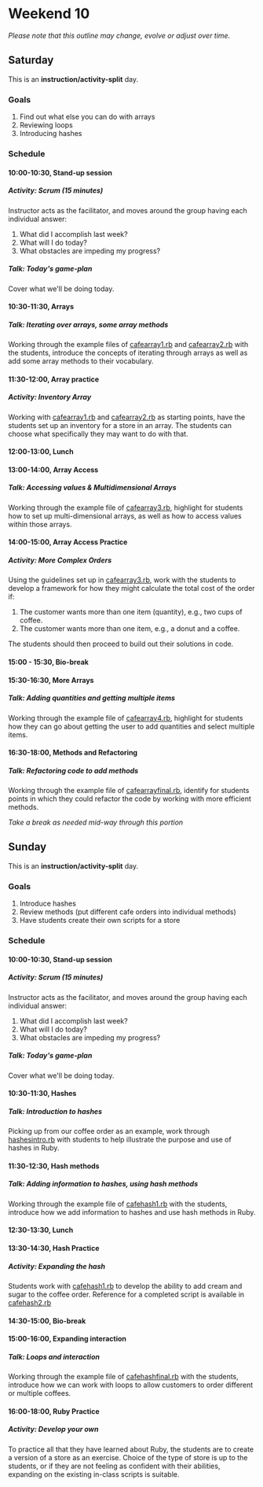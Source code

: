 # Weekend 10
*Please note that this outline may change, evolve or adjust over time.*

## Saturday
This is an **instruction/activity-split** day.

### Goals
1. Find out what else you can do with arrays
2. Reviewing loops
3. Introducing hashes

### Schedule
#### 10:00-10:30, Stand-up session
##### Activity: Scrum (15 minutes)
Instructor acts as the facilitator, and moves around the group having each individual answer:

1. What did I accomplish last week?
2. What will I do today?
3. What obstacles are impeding my progress?

##### Talk: Today's game-plan
Cover what we'll be doing today.



#### 10:30-11:30, Arrays
##### Talk: Iterating over arrays, some array methods
Working through the example files of [cafearray1.rb](Examples/cafearray1.rb) and [cafearray2.rb](Examples/cafearray2.rb)
with the students, introduce the concepts of iterating through arrays as well as add some array methods to their vocabulary.

#### 11:30-12:00, Array practice
##### Activity: Inventory Array
Working with [cafearray1.rb](Examples/cafearray1.rb) and [cafearray2.rb](Examples/cafearray2.rb) as starting points, have the students set up an inventory for a store in an array. The students can choose what specifically they may want to do with that.

#### 12:00-13:00, Lunch

#### 13:00-14:00, Array Access
##### Talk: Accessing values & Multidimensional Arrays
Working through the example file of [cafearray3.rb](Examples/cafearray3.rb), highlight for students how to set up multi-dimensional arrays, as well as how to access values within those arrays.


#### 14:00-15:00, Array Access Practice
##### Activity: More Complex Orders
Using the guidelines set up in [cafearray3.rb](Examples/cafearray3.rb), work with the students to develop a framework for how they might calculate the total cost of the order if:
 
1. The customer wants more than one item (quantity), e.g., two cups of coffee.
2. The customer wants more than one item, e.g., a donut and a coffee.

The students should then proceed to build out their solutions in code.


#### 15:00 - 15:30, Bio-break

#### 15:30-16:30, More Arrays
##### Talk: Adding quantities and getting multiple items
Working through the example file of [cafearray4.rb](Examples/cafearray4.rb), highlight for students how they can go about getting the user to add quantities and select multiple items.


#### 16:30-18:00, Methods and Refactoring
##### Talk: Refactoring code to add methods
Working through the example file of [cafearrayfinal.rb](Examples/cafearrayfinal.rb), identify for students points in which they could refactor the code by working with more efficient methods. 

*Take a break as needed mid-way through this portion*



## Sunday
This is an **instruction/activity-split** day.

### Goals
1. Introduce hashes
2. Review methods (put different cafe orders into individual methods)
3. Have students create their own scripts for a store

### Schedule
#### 10:00-10:30, Stand-up session
##### Activity: Scrum (15 minutes)
Instructor acts as the facilitator, and moves around the group having each individual answer:

1. What did I accomplish last week?
2. What will I do today?
3. What obstacles are impeding my progress?

##### Talk: Today's game-plan
Cover what we'll be doing today.



#### 10:30-11:30, Hashes
##### Talk: Introduction to hashes
Picking up from our coffee order as an example, work through [hashesintro.rb](Examples/hashesintro.rb) with students to help illustrate the purpose and use of hashes in Ruby.


#### 11:30-12:30, Hash methods
##### Talk: Adding information to hashes, using hash methods
Working through the example file of [cafehash1.rb](Examples/cafehash1.rb) with the students, introduce how we add information to hashes and use hash methods in Ruby.


#### 12:30-13:30, Lunch


#### 13:30-14:30, Hash Practice
##### Activity: Expanding the hash
Students work with [cafehash1.rb](Examples/cafehash1.rb) to develop the ability to add cream and sugar to the coffee order. Reference for a completed script is available in [cafehash2.rb](Examples/cafehash2.rb)

#### 14:30-15:00, Bio-break

#### 15:00-16:00, Expanding interaction
##### Talk: Loops and interaction
Working through the example file of [cafehashfinal.rb](Examples/cafehashfinal.rb) with the students, introduce how we can work with loops to allow customers to order different or multiple coffees.


#### 16:00-18:00, Ruby Practice
##### Activity: Develop your own
To practice all that they have learned about Ruby, the students are to create a version of a store as an exercise. Choice of the type of store is up to the students, or if they are not feeling as confident with their abilities, expanding on the existing in-class scripts is suitable.